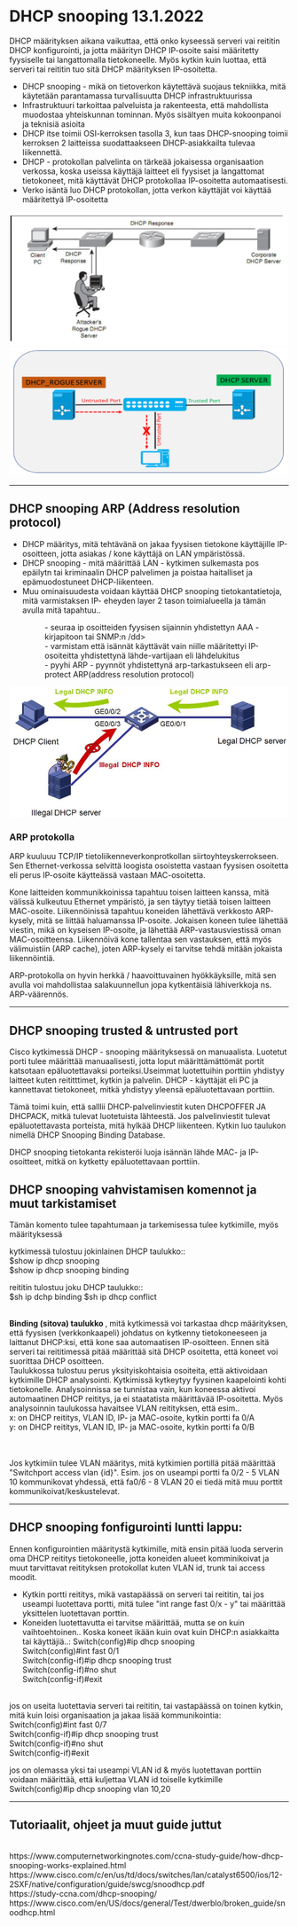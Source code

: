 <h1>DHCP snooping 13.1.2022 </h1>

DHCP määrityksen aikana vaikuttaa, että onko kyseessä serveri vai reititin DHCP konfigurointi, ja jotta määrityn DHCP IP-osoite saisi määritetty fyysiselle tai langattomalla tietokoneelle. Myös kytkin kuin luottaa, että serveri tai reititin tuo sitä DHCP määrityksen IP-osoitetta.  

<ul>
<li> DHCP snooping - mikä on tietoverkon käytettävä suojaus tekniikka, mitä käytetään parantamassa turvallisuutta DHCP infrastruktuurissa </li>

<li> Infrastruktuuri tarkoittaa palveluista ja rakenteesta, että mahdollista muodostaa yhteiskunnan tominnan. Myös sisältyen muita kokoonpanoi ja teknisiä asioita </li>

<li> DHCP itse toimii OSI-kerroksen tasolla 3, kun taas DHCP-snooping toimii kerroksen 2 laitteissa suodattaakseen DHCP-asiakkailta tulevaa liikennettä. </li>

<li>DHCP - protokollan palvelinta on tärkeää jokaisessa organisaation verkossa, koska useissa käyttäjä laitteet eli fyysiset ja langattomat tietokoneet, mitä käyttävät DHCP protokollaa IP-osoitetta automaatisesti. </li>
  
<li>Verko isäntä luo DHCP protokollan, jotta verkon käyttäjät voi käyttää määritettyä IP-osoitetta</li>
  
</ul>

![alt text](kuvat/DHCP_response.PNG?raw=true)
![alt text](kuvat/DHCP_serverPC.PNG?raw=true)

<hr>
<h2>DHCP snooping ARP (Address resolution protocol)</h2>

<ul> 
  <li>DHCP määritys, mitä tehtävänä on jakaa fyysisen tietokone käyttäjille IP-osoitteen, jotta asiakas / kone käyttäjä on LAN ympäristössä.</li>
  <li>DHCP snooping - mitä määrittää LAN - kytkimen sulkemasta pos epäilytn tai kriminaalin DHCP palvelimen ja poistaa haitalliset ja epämuodostuneet DHCP-liikenteen.</li>
  <li>Muu ominaisuudesta voidaan käyttää DHCP snooping tietokantatietoja, mitä varmistaksen IP- eheyden layer 2 tason toimialueella ja tämän avulla mitä tapahtuu..</li>
  <dl>
    <dd>- seuraa ip osoitteiden fyysisen sijainnin yhdistettyn AAA - kirjapitoon tai SNMP:n /dd>
    <dd>- varmistam että isännät käyttävät vain niille määritettyi IP-osoiteitta yhdistettynä lähde-vartijaan eli lähdelukitus </dd>
    <dd>- pyyhi ARP - pyynnöt yhdistettynä arp-tarkastukseen eli arp-protect ARP(address resolution protocol)</dd>
  </dl>
</ul>

![alt text](kuvat/DHCP_twoServer.PNG?raw=true)


<h3>ARP protokolla</h3>
ARP kuuluuu TCP/IP tietoliikenneverkonprotkollan siirtoyhteyskerrokseen. Sen Ethernet-verkossa selvittä loogista osoistetta vastaan fyysisen osoitetta eli perus IP-osoite käytteässä vastaan MAC-osoitetta.

Kone laitteiden kommunikkoinissa tapahtuu toisen laitteen kanssa, mitä välissä kulkeutuu Ethernet ympäristö, ja sen täytyy tietää toisen laitteen MAC-osoite. Liikennöinissä tapahtuu koneiden lähettävä verkkosto ARP-kysely, mitä se liittää haluamanssa IP-osoite. Jokaisen koneen tulee lähettää viestin, mikä on kyseisen IP-osoite, ja lähettää ARP-vastausviestissä oman MAC-osoitteensa. Liikennöivä kone tallentaa sen vastauksen, että myös välimuistiin (ARP cache), joten ARP-kysely ei tarvitse tehdä mitään jokaista liikennöintiä.

ARP-protokolla on hyvin herkkä / haavoittuvainen hyökkäyksille, mitä sen avulla voi mahdollistaa salakuunnellun jopa kytkentäisiä lähiverkkoja ns. ARP-väärennös.

<hr>
<h2>DHCP snooping trusted & untrusted port</h2>

Cisco kytkimessä DHCP - snooping määrityksessä on manuaalista. Luotetut porti tulee määrittää manuaalisesti, jotta loput määrittämättömät portit katsotaan epäluotettavaksi porteiksi.Useimmat luotettuihin porttiin yhdistyy laitteet kuten reititttimet, kytkin ja palvelin. DHCP - käyttäjät eli PC ja kannettavat tietokoneet, mitkä yhdistyy yleensä epäluotettavaan porttiin.

Tämä toimi kuin, että salllii DHCP-palvelinviestit kuten DHCPOFFER JA DHCPACK, mitkä tulevat luotetuista lähteestä. Jos palvelinviestit tulevat epäluotettavasta porteista, mitä hylkää DHCP liikenteen. Kytkin luo taulukon nimellä DHCP Snooping Binding Database.

DHCP snooping tietokanta rekisteröi luoja isännän lähde MAC- ja IP-osoitteet, mitkä on kytketty epäluotettavaan porttiin.

<h2>DHCP snooping vahvistamisen komennot ja muut tarkistamiset</h2>

Tämän komento tulee tapahtumaan ja tarkemisessa tulee kytkimille, myös määrityksessä
<br>

kytkimessä tulostuu jokinlainen DHCP taulukko:: <br>
$show ip dhcp snooping <br>
$show ip dhcp snooping binding <br>

reititin tulostuu joku DHCP taulukko:: <br>
$sh ip dchp binding
$sh ip dhcp conflict

<br>
<b>Binding (sitova) taulukko </b>, mitä kytkimessä voi tarkastaa dhcp määrityksen, että fyysisen (verkkonkaapeli) johdatus on kytkenny tietokoneeseen ja laittanut DHCP:ksi, että kone saa automaatisen IP-osoitteen. Ennen sitä serveri tai reititimessä pitää määrittää sitä DHCP osoitetta, että koneet voi suorittaa DHCP osoitteen. 

<br>
Taulukkossa tulostuu perus yksityiskohtaisia osoiteita, että aktivoidaan kytkimille DHCP analysointi. Kytkimissä kytkeytyy fyysinen kaapelointi kohti tietokonelle. Analysoinnissa se tunnistaa vain, kun koneessa aktivoi automaatinen DHCP reititys, ja ei staatatista määrittävää IP-osoitetta. Myös analysoinnin taulukossa havaitsee VLAN reitityksen, että esim.. <br>
x: on DHCP reititys, VLAN ID, IP- ja MAC-osoite, kytkin portti fa 0/A 
<br>
y: on DHCP reititys, VLAN ID, IP- ja MAC-osoite, kytkin portti fa 0/B

<br><br>
Jos kytkimiin tulee VLAN määritys, mitä kytkimien portillä pitää määrittää "Switchport access vlan {id}". Esim. jos on useampi portti fa 0/2 - 5 VLAN 10 kommunikovat yhdessä, että fa0/6 - 8 VLAN 20 ei tiedä mitä muu porttit kommunikoivat/keskustelevat.

<hr>
<h2>DHCP snooping fonfigurointi luntti lappu: </h2>

Ennen konfigurointien määritystä kytkimille, mitä ensin pitää luoda serverin oma DHCP reititys tietokoneelle, jotta koneiden alueet komminikoivat ja muut tarvittavat reitityksen protokollat kuten VLAN id, trunk tai access moodit.  

- Kytkin portti reititys, mikä vastapäässä on serveri tai reititin, tai jos useampi luotettava portti, mitä tulee "int range fast 0/x - y" tai määrittää yksittelen luotettavan porttin. <br>
- Koneiden luotettavutta ei tarvitse määrittää, mutta se on kuin vaihtoehtoinen.. Koska koneet ikään kuin ovat kuin DHCP:n asiakkaitta tai käyttäjiä..:
Switch(config)#ip dhcp snooping <br>
Switch(config)#int fast 0/1 <br>
Switch(config-if)#ip dhcp snooping trust <br>
Switch(config-if)#no shut <br>
Switch(config-if)#exit  <br> <br>

jos on useita luotettavia serveri tai reititin, tai vastapäässä on toinen kytkin, mitä kuin loisi organisaation ja jakaa lisää kommunikointia:
Switch(config)#int fast 0/7 <br>
Switch(config-if)#ip dhcp snooping trust <br>
Switch(config-if)#no shut <br>
Switch(config-if)#exit <br>

jos on olemassa yksi tai useampi VLAN id & myös luotettavan porttiin voidaan määrittää, että kuljettaa VLAN id toiselle kytkimille <br>
Switch(config)#ip dhcp snooping vlan 10,20 <br>


<hr>

<h2>Tutoriaalit, ohjeet ja muut guide juttut</h2>
<br>
https://www.computernetworkingnotes.com/ccna-study-guide/how-dhcp-snooping-works-explained.html<br>
https://www.cisco.com/c/en/us/td/docs/switches/lan/catalyst6500/ios/12-2SXF/native/configuration/guide/swcg/snoodhcp.pdf<br>
https://study-ccna.com/dhcp-snooping/<br>
https://www.cisco.com/en/US/docs/general/Test/dwerblo/broken_guide/snoodhcp.html<br>
<br>


